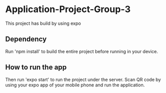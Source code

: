 # Application-Project-Group-3
This project has build by using expo

## Dependency
Run 'npm install' to build the entire project before running in your device.

## How to run the app
Then run 'expo start' to run the project under the server.
Scan QR code by using your expo app of your mobile phone and run the application.
